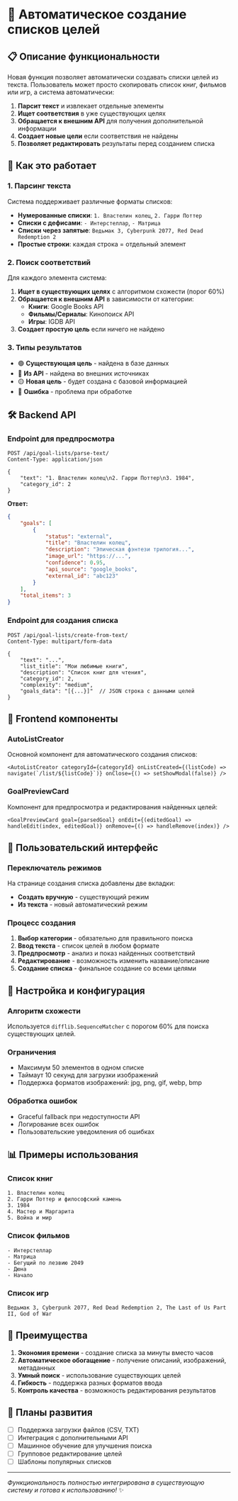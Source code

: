 # 🚀 Автоматическое создание списков целей

## 📋 Описание функциональности

Новая функция позволяет автоматически создавать списки целей из текста. Пользователь может просто скопировать список книг, фильмов или игр, а система автоматически:

1. **Парсит текст** и извлекает отдельные элементы
2. **Ищет соответствия** в уже существующих целях
3. **Обращается к внешним API** для получения дополнительной информации
4. **Создает новые цели** если соответствия не найдены
5. **Позволяет редактировать** результаты перед созданием списка

## 🎯 Как это работает

### 1. Парсинг текста

Система поддерживает различные форматы списков:

-   **Нумерованные списки**: `1. Властелин колец`, `2. Гарри Поттер`
-   **Списки с дефисами**: `- Интерстеллар`, `- Матрица`
-   **Списки через запятые**: `Ведьмак 3, Cyberpunk 2077, Red Dead Redemption 2`
-   **Простые строки**: каждая строка = отдельный элемент

### 2. Поиск соответствий

Для каждого элемента система:

1. **Ищет в существующих целях** с алгоритмом схожести (порог 60%)
2. **Обращается к внешним API** в зависимости от категории:
    - **Книги**: Google Books API
    - **Фильмы/Сериалы**: Кинопоиск API
    - **Игры**: IGDB API
3. **Создает простую цель** если ничего не найдено

### 3. Типы результатов

-   🟢 **Существующая цель** - найдена в базе данных
-   🔵 **Из API** - найдена во внешних источниках
-   🟡 **Новая цель** - будет создана с базовой информацией
-   🔴 **Ошибка** - проблема при обработке

## 🛠 Backend API

### Endpoint для предпросмотра

```http
POST /api/goal-lists/parse-text/
Content-Type: application/json

{
    "text": "1. Властелин колец\n2. Гарри Поттер\n3. 1984",
    "category_id": 2
}
```

**Ответ:**

```json
{
	"goals": [
		{
			"status": "external",
			"title": "Властелин колец",
			"description": "Эпическая фэнтези трилогия...",
			"image_url": "https://...",
			"confidence": 0.95,
			"api_source": "google_books",
			"external_id": "abc123"
		}
	],
	"total_items": 3
}
```

### Endpoint для создания списка

```http
POST /api/goal-lists/create-from-text/
Content-Type: multipart/form-data

{
    "text": "...",
    "list_title": "Мои любимые книги",
    "description": "Список книг для чтения",
    "category_id": 2,
    "complexity": "medium",
    "goals_data": "[{...}]"  // JSON строка с данными целей
}
```

## 🎨 Frontend компоненты

### AutoListCreator

Основной компонент для автоматического создания списков:

```tsx
<AutoListCreator categoryId={categoryId} onListCreated={(listCode) => navigate(`/list/${listCode}`)} onClose={() => setShowModal(false)} />
```

### GoalPreviewCard

Компонент для предпросмотра и редактирования найденных целей:

```tsx
<GoalPreviewCard goal={parsedGoal} onEdit={(editedGoal) => handleEdit(index, editedGoal)} onRemove={() => handleRemove(index)} />
```

## 📱 Пользовательский интерфейс

### Переключатель режимов

На странице создания списка добавлены две вкладки:

-   **Создать вручную** - существующий режим
-   **Из текста** - новый автоматический режим

### Процесс создания

1. **Выбор категории** - обязательно для правильного поиска
2. **Ввод текста** - список целей в любом формате
3. **Предпросмотр** - анализ и показ найденных соответствий
4. **Редактирование** - возможность изменить название/описание
5. **Создание списка** - финальное создание со всеми целями

## 🔧 Настройка и конфигурация

### Алгоритм схожести

Используется `difflib.SequenceMatcher` с порогом 60% для поиска существующих целей.

### Ограничения

-   Максимум 50 элементов в одном списке
-   Таймаут 10 секунд для загрузки изображений
-   Поддержка форматов изображений: jpg, png, gif, webp, bmp

### Обработка ошибок

-   Graceful fallback при недоступности API
-   Логирование всех ошибок
-   Пользовательские уведомления об ошибках

## 📊 Примеры использования

### Список книг

```
1. Властелин колец
2. Гарри Поттер и философский камень
3. 1984
4. Мастер и Маргарита
5. Война и мир
```

### Список фильмов

```
- Интерстеллар
- Матрица
- Бегущий по лезвию 2049
- Дюна
- Начало
```

### Список игр

```
Ведьмак 3, Cyberpunk 2077, Red Dead Redemption 2, The Last of Us Part II, God of War
```

## 🚀 Преимущества

1. **Экономия времени** - создание списка за минуты вместо часов
2. **Автоматическое обогащение** - получение описаний, изображений, метаданных
3. **Умный поиск** - использование существующих целей
4. **Гибкость** - поддержка разных форматов ввода
5. **Контроль качества** - возможность редактирования результатов

## 🔮 Планы развития

-   [ ] Поддержка загрузки файлов (CSV, TXT)
-   [ ] Интеграция с дополнительными API
-   [ ] Машинное обучение для улучшения поиска
-   [ ] Групповое редактирование целей
-   [ ] Шаблоны популярных списков

---

_Функциональность полностью интегрирована в существующую систему и готова к использованию!_ ✨

